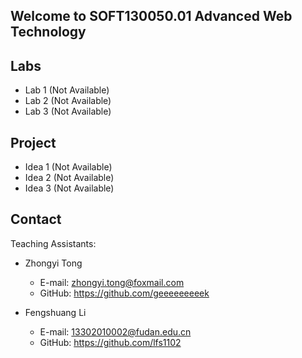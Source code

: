 ## Welcome to SOFT130050.01 Advanced Web Technology

## Labs
 - Lab 1 (Not Available)
 - Lab 2 (Not Available)
 - Lab 3 (Not Available)
 
## Project
 - Idea 1 (Not Available)
 - Idea 2 (Not Available)
 - Idea 3 (Not Available)
 
## Contact
Teaching Assistants:
 - Zhongyi Tong
   - E-mail: zhongyi.tong@foxmail.com
   - GitHub: https://github.com/geeeeeeeeek

 - Fengshuang Li
   - E-mail: 13302010002@fudan.edu.cn
   - GitHub: https://github.com/lfs1102
